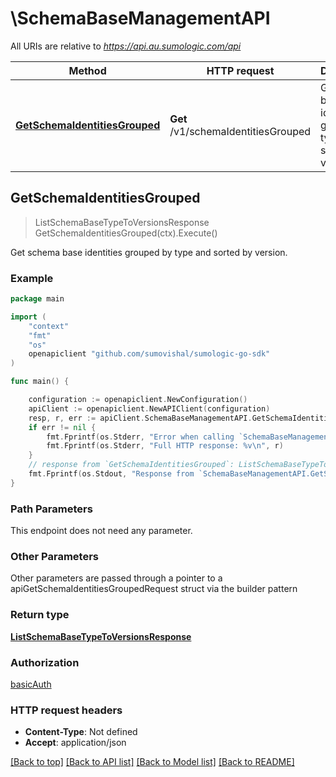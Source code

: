 # \SchemaBaseManagementAPI

All URIs are relative to *https://api.au.sumologic.com/api*

Method | HTTP request | Description
------------- | ------------- | -------------
[**GetSchemaIdentitiesGrouped**](SchemaBaseManagementAPI.md#GetSchemaIdentitiesGrouped) | **Get** /v1/schemaIdentitiesGrouped | Get schema base identities grouped by type and sorted by version.



## GetSchemaIdentitiesGrouped

> ListSchemaBaseTypeToVersionsResponse GetSchemaIdentitiesGrouped(ctx).Execute()

Get schema base identities grouped by type and sorted by version.



### Example

```go
package main

import (
	"context"
	"fmt"
	"os"
	openapiclient "github.com/sumovishal/sumologic-go-sdk"
)

func main() {

	configuration := openapiclient.NewConfiguration()
	apiClient := openapiclient.NewAPIClient(configuration)
	resp, r, err := apiClient.SchemaBaseManagementAPI.GetSchemaIdentitiesGrouped(context.Background()).Execute()
	if err != nil {
		fmt.Fprintf(os.Stderr, "Error when calling `SchemaBaseManagementAPI.GetSchemaIdentitiesGrouped``: %v\n", err)
		fmt.Fprintf(os.Stderr, "Full HTTP response: %v\n", r)
	}
	// response from `GetSchemaIdentitiesGrouped`: ListSchemaBaseTypeToVersionsResponse
	fmt.Fprintf(os.Stdout, "Response from `SchemaBaseManagementAPI.GetSchemaIdentitiesGrouped`: %v\n", resp)
}
```

### Path Parameters

This endpoint does not need any parameter.

### Other Parameters

Other parameters are passed through a pointer to a apiGetSchemaIdentitiesGroupedRequest struct via the builder pattern


### Return type

[**ListSchemaBaseTypeToVersionsResponse**](ListSchemaBaseTypeToVersionsResponse.md)

### Authorization

[basicAuth](../README.md#basicAuth)

### HTTP request headers

- **Content-Type**: Not defined
- **Accept**: application/json

[[Back to top]](#) [[Back to API list]](../README.md#documentation-for-api-endpoints)
[[Back to Model list]](../README.md#documentation-for-models)
[[Back to README]](../README.md)

